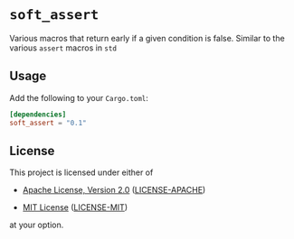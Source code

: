 # `soft_assert`

Various macros that return early if a given condition is false.
Similar to the various `assert` macros in `std`

## Usage

Add the following to your `Cargo.toml`:

```toml
[dependencies]
soft_assert = "0.1"
```

## License

This project is licensed under either of

* [Apache License, Version 2.0](http://www.apache.org/licenses/LICENSE-2.0)
  ([LICENSE-APACHE](LICENSE-APACHE))

* [MIT License](http://opensource.org/licenses/MIT)
  ([LICENSE-MIT](LICENSE-MIT))

at your option.
